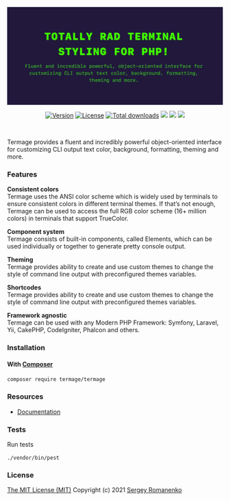 
<img src="assets/termage.png" alt="Termage" align="center" title="Totally RAD Terminal styling!">

<br>

<p align="center">
<a href="https://github.com/termage/termage/releases"><img alt="Version" src="https://img.shields.io/github/release/termage/termage.svg?label=version&color=1d7300"></a> <a href="https://github.com/termage/termage"><img src="https://img.shields.io/badge/license-MIT-blue.svg?color=1d7300" alt="License"></a> <a href="https://packagist.org/packages/termage/termage"><img src="http://poser.pugx.org/termage/termage/downloads" alt="Total downloads"></a> <img src="https://github.com/termage/termage/actions/workflows/tests.yml/badge.svg?branch=dev"> <img src="https://github.com/termage/termage/actions/workflows/static.yml/badge.svg?branch=dev">
    <img src="http://poser.pugx.org/termage/termage/require/php">
</p>

<br>

Termage provides a fluent and incredibly powerful object-oriented interface for customizing CLI output text color, background, formatting, theming and more.

### Features

**Consistent colors**  
Termage uses the ANSI color scheme which is widely used by terminals to ensure consistent colors in different terminal themes. If that’s not enough, Termage can be used to access the full RGB color scheme (16+ million colors) in terminals that support TrueColor.

**Component system**  
Termage consists of built-in components, called Elements, which can be used individually or together to generate pretty console output.

**Theming**  
Termage provides ability to create and use custom themes to change the style of command line output with preconfigured themes variables.

**Shortcodes**  
Termage provides ability to create and use custom themes to change the style of command line output with preconfigured themes variables.

**Framework agnostic**  
Termage can be used with any Modern PHP Framework: Symfony, Laravel, Yii, CakePHP, CodeIgniter, Phalcon and others.

### Installation

#### With [Composer](https://getcomposer.org)

```
composer require termage/termage
```

### Resources
* [Documentation](https://digital.flextype.org/termage)

### Tests

Run tests

```
./vendor/bin/pest
```

### License
[The MIT License (MIT)](https://github.com/termage/termage/blob/master/LICENSE)
Copyright (c) 2021 [Sergey Romanenko](https://awilum.github.io)
